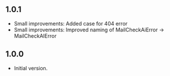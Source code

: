 ## 1.0.1

- Small improvements: Added case for 404 error
- Small improvements: Improved naming of MailCheckAiError -> MailCheckAIError

## 1.0.0

- Initial version.
